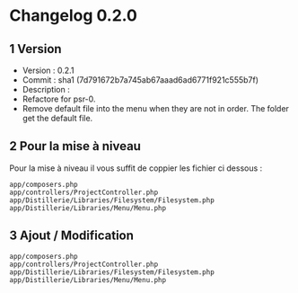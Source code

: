# Changelog 0.2.0

##  1 Version

* Version     : 0.2.1
* Commit      : sha1 (7d791672b7a745ab67aaad6ad6771f921c555b7f)
* Description :
 * Refactore for psr-0.
 * Remove default file into the menu when they are not in order. The folder get the default file.

## 2 Pour la mise à niveau
Pour la mise à niveau il vous suffit de coppier les fichier ci dessous :

    app/composers.php
    app/controllers/ProjectController.php
    app/Distillerie/Libraries/Filesystem/Filesystem.php
    app/Distillerie/Libraries/Menu/Menu.php




## 3 Ajout / Modification

    app/composers.php
    app/controllers/ProjectController.php
    app/Distillerie/Libraries/Filesystem/Filesystem.php
    app/Distillerie/Libraries/Menu/Menu.php
